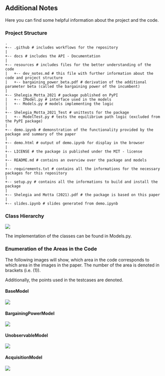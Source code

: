 ## Additional Notes

Here you can find some helpful information about the project and the code.

### Project Structure

```
.
+-- .github # includes workflows for the repository
|
+-- docs # includes the API - Documentation
|
+-- resources # includes files for the better understanding of the code
|   +-- dev_notes.md # this file with further information about the code and project structure
|   +-- bargaining_power_beta.pdf # derivation of the additional parameter beta (called the bargaining power of the incumbent)
|
+-- Shelegia_Motta_2021 # package published on PyPI
|   +-- IModel.py # interface used in the models
|   +-- Models.py # models implementing the logic
|
+-- Shelegia_Motta_2021_Test # unittests for the package
|   +-- ModelTest.py # tests the equilibrium path logic (excluded from the PyPI package)
|
+-- demo.ipynb # demonstration of the functionality provided by the package and summary of the paper
|
+-- demo.html # output of demo.ipynb for display in the browser
|
+-- LICENSE # the package is published under the MIT - license
|
+-- README.md # contains an overview over the package and models 
|
+-- requirements.txt # contains all the informations for the necessary packages for this repository
|
+-- setup.py # contains all the informations to build and install the package
|
+-- Shelegia and Motta (2021).pdf # the package is based on this paper
|
+-- slides.ipynb # slides generated from demo.ipynb
```

### Class Hierarchy
![](plots-uml_class.svg)

The implementation of the classes can be found in Models.py.

### Enumeration of the Areas in the Code

The following images will show, which area in the code corresponds to which area in the images in the paper.
The number of the area is denoted in brackets (i.e. (1)).

Additionally, the points used in the testcases are denoted.

#### BaseModel
![](plots-base.svg)

#### BargainingPowerModel
![](plots-bargaining_power.svg)

#### UnobservableModel
![](plots-unobservable.svg)

#### AcquisitionModel
![](plots-acquisition.svg)
